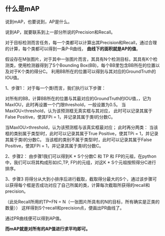 

<!--
 * @version:
 * @Author:  StevenJokess https://github.com/StevenJokess
 * @Date: 2020-12-17 18:51:30
 * @LastEditors:  StevenJokess https://github.com/StevenJokess
 * @LastEditTime: 2020-12-17 18:52:23
 * @Description:
 * @TODO::
 * @Reference:https://blog.csdn.net/weixin_44791964/article/details/102414522
-->

## 什么是mAP


说到mAP，也要说到，AP是什么。

说到AP，就要联系到上一部分所说的Precision和Recall。

对于目标检测而言任务，每一个类都可以计算出其Precision和Recall，通过合理的计算，每个类都可以得到一条P-R曲线，
**曲线下的面积就是AP的值**。

假设存在M张图片，对于其中一张图片而言，其具有N个检测目标，其具有K个检测类，使用检测器得到了S个Bounding Box(BB)，每个BB里包含BB所在的位置以及对于K个类的得分C。
利用BB所在的位置可以得到与其对应的GroundTruth的IOU值。

1、步骤1：
对于每一个类I而言，我们执行以下步骤：

对所有的BB，计算BB所在的位置与其最对应的GroundTruth的IOU值，，记为MaxIOU，此时再设置一个门限threshold，一般设置为0.5。
当MaxIOU<threshold，认为该预测框无真实框与其对应，
此时可以记录其属于False Positive，使其FPi = 1，并记录其属于类I的分数C。

当MaxIOU>threshold，认为该预测框与该真实框最对应；
此时再分两类：
当该框的类别属于类型I时，此时可以记录其属于True Positive，使其TPi = 1，并记录其属于类I的分数C。
当该框的类别不属于类型I时，此时可以记录其属于False Positive，使其FPi = 1，并记录其属于类I的分数C。

2、步骤2：
由步骤1我们可以得到K * S个分数C 和 TP 和 FP的元祖，在python中，我们可以将其构成形如(C,TP, FP)的元组，对这K * S个元祖按照得分C进行排序。

3、步骤3
将得分从大到小排序后进行截取，截取得分最大的S个，通过该步骤可以获得每个框是否成功对应了自己所属的类，计算每次截取所获得的recall和precision。

（此处Recall所用的TP+FN = N（一张图片所具有的N的目标，所有确实是正类的数量））
这样得到S个recall和precision点，便画出PR曲线了。

通过PR曲线便可以得到AP值。

**而mAP就是对所有的AP值进行求平均即可。**
